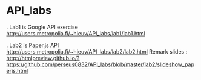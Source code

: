 # API_labs
. Lab1 is Google API exercise
http://users.metropolia.fi/~hieuv/API_labs/lab1/lab1.html

. Lab2 is Paper.js API
http://users.metropolia.fi/~hieuv/API_labs/lab2/lab2.html
Remark slides : http://htmlpreview.github.io/?https://github.com/perseus0832/API_labs/blob/master/lab2/slideshow_paperjs.html

